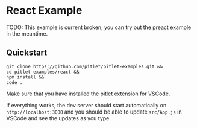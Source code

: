 # React Example

TODO: This example is current broken, you can try out the preact example in the meantime.

## Quickstart

```
git clone https://github.com/pitlet/pitlet-examples.git &&
cd pitlet-examples/react &&
npm install &&
code .
```

Make sure that you have installed the pitlet extension for VSCode.

If everything works, the dev server should start automatically on `http://localhost:3000` and you should be able to update `src/App.js` in VSCode and see the updates as you type.
